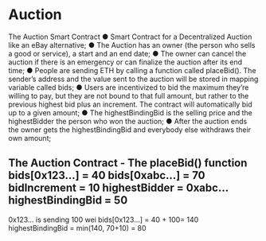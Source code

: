 # Auction

The Auction Smart Contract
● Smart Contract for a Decentralized Auction like an eBay alternative;
● The Auction has an owner (the person who sells a good or service), a start and an end
date;
● The owner can cancel the auction if there is an emergency or can finalize the auction
after its end time;
● People are sending ETH by calling a function called placeBid(). The sender’s address
and the value sent to the auction will be stored in mapping variable called bids;
● Users are incentivized to bid the maximum they’re willing to pay, but they are not bound
to that full amount, but rather to the previous highest bid plus an increment. The
contract will automatically bid up to a given amount;
● The highestBindingBid is the selling price and the highestBidder the person who won
the auction;
● After the auction ends the owner gets the highestBindingBid and everybody else
withdraws their own amount; 

The Auction Contract - The placeBid() function
bids[0x123…] = 40
bids[0xabc…] = 70
bidIncrement = 10
highestBidder = 0xabc…
highestBindingBid = 50
---------------------------------------------
0x123... is sending 100 wei
bids[0x123…] = 40 + 100= 140
highestBindingBid = min(140, 70+10) = 80
